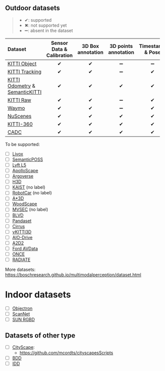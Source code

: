 ## Outdoor datasets

> - ✔: supported
> - ✖: not supported yet
> - ➖: absent in the dataset

| Dataset | Sensor Data & Calibration | 3D Box annotation | 3D points annotation | Timestamp & Pose |
| :------ | :-----------------------: | :---------------: | :------------------: | :--------------: |
| [KITTI Object](http://www.cvlibs.net/datasets/kitti/eval_object.php?obj_benchmark=3d) | ✔ | ✔ | ➖ | ➖ |
| [KITTI Tracking](http://www.cvlibs.net/datasets/kitti/eval_tracking.php) | ✔ | ✔ | ➖ | ✔ |
| [KITTI Odometry](http://www.cvlibs.net/datasets/kitti/eval_odometry.php) & [SemanticKITTI](http://www.semantic-kitti.org/) | ✔ | ✔ | ✔ | ✔ |
| [KITTI Raw](http://www.cvlibs.net/datasets/kitti/raw_data.php) | ✔ | ✔ | ➖ | ✔ |
| [Waymo](https://waymo.com/open/data/) | ✔ | ✔ | ➖ | ✔ |
| [NuScenes](https://www.nuscenes.org/) | ✔ | ✔ | ✔ | ✔ |
| [KITTI-360](http://www.cvlibs.net/datasets/kitti-360/) | ✔ | ✔ | ✔ | ✔ |
| [CADC](http://cadcd.uwaterloo.ca/) | ✔ | ✔ | ✔ | ✔ |

To be supported:
- [ ] [Livox](https://www.livoxtech.com/cn/dataset)
- [ ] [SemanticPOSS](https://arxiv.org/pdf/2002.09147.pdf)
- [ ] [Lyft L5](https://level5.lyft.com/dataset/)
- [ ] [ApolloScape](http://apolloscape.auto/)
- [ ] [Argoverse](https://www.argoverse.org/data.html#download-link)
- [ ] [H3D](https://usa.honda-ri.com/H3D)
- [ ] [KAIST](http://irap.kaist.ac.kr/dataset/) (no label)
- [ ] [RobotCar](https://robotcar-dataset.robots.ox.ac.uk/) (no label)
- [ ] [A*3D](https://arxiv.org/pdf/1909.07541.pdf)
- [ ] [WoodScape](https://github.com/valeoai/woodscape)
- [ ] [MVSEC](https://daniilidis-group.github.io/mvsec/) (no label)
- [ ] [BLVD](https://github.com/VCCIV/BLVD)
- [ ] [Pandaset](https://pandaset.org/)
- [ ] [Cirrus](https://arxiv.org/pdf/2012.02938.pdf)
- [ ] [vKITTI3D](https://github.com/VisualComputingInstitute/vkitti3D-dataset)
- [ ] [AIO-Drive](https://klabcmu.github.io/index.html)
- [ ] [A2D2](https://www.a2d2.audi/a2d2/en.html)
- [ ] [Ford AVData](https://avdata.ford.com/)
- [ ] [ONCE](http://www.once-for-auto-driving.com)
- [ ] [RADIATE](http://pro.hw.ac.uk/radiate/)

More datasets: https://boschresearch.github.io/multimodalperception/dataset.html

# Indoor datasets
- [ ] [Objectron](https://github.com/google-research-datasets/Objectron)
- [ ] [ScanNet](http://www.scan-net.org/)
- [ ] [SUN RGBD](http://rgbd.cs.princeton.edu/)

## Datasets of other type
- [ ] [CityScape](https://www.cityscapes-dataset.com/):
  - https://github.com/mcordts/cityscapesScripts
- [ ] [BDD](https://bdd-data.berkeley.edu/)
- [ ] [IDD](http://idd.insaan.iiit.ac.in/)
